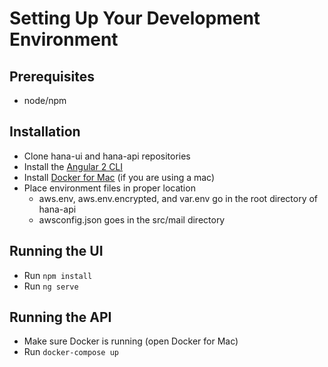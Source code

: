 # Setting Up Your Development Environment

## Prerequisites
* node/npm

## Installation
* Clone hana-ui and hana-api repositories
* Install the [Angular 2 CLI](https://github.com/angular/angular-cli)
* Install [Docker for Mac](https://www.docker.com/docker-mac) (if you are using a mac)
* Place environment files in proper location
  * aws.env, aws.env.encrypted, and var.env go in the root directory of hana-api
  * awsconfig.json goes in the src/mail directory

## Running the UI
* Run `npm install`
* Run `ng serve`

## Running the API
* Make sure Docker is running (open Docker for Mac)
* Run `docker-compose up`
